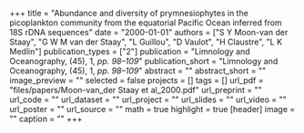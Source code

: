 +++
title = "Abundance and diversity of prymnesiophytes in the picoplankton community from the equatorial Pacific Ocean inferred from 18S rDNA sequences"
date = "2000-01-01"
authors = ["S Y Moon-van der Staay", "G W M van der Staay", "L Guillou", "D Vaulot", "H Claustre", "L K Medlin"]
publication_types = ["2"]
publication = "Limnology and Oceanography, (45), 1, _pp. 98–109_"
publication_short = "Limnology and Oceanography, (45), 1, _pp. 98–109_"
abstract = ""
abstract_short = ""
image_preview = ""
selected = false
projects = []
tags = []
url_pdf = "files/papers/Moon-van_der Staay et al_2000.pdf"
url_preprint = ""
url_code = ""
url_dataset = ""
url_project = ""
url_slides = ""
url_video = ""
url_poster = ""
url_source = ""
math = true
highlight = true
[header]
image = ""
caption = ""
+++
